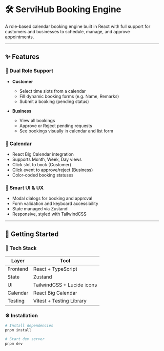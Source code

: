 # 🛠️ ServiHub Booking Engine

A role-based calendar booking engine built in React with full support for customers and businesses to schedule, manage, and approve appointments.

---

## ✨ Features

### 🔀 Dual Role Support
- **Customer**
  - Select time slots from a calendar
  - Fill dynamic booking forms (e.g. Name, Remarks)
  - Submit a booking (pending status)

- **Business**
  - View all bookings
  - Approve or Reject pending requests
  - See bookings visually in calendar and list form

### 📅 Calendar
- React Big Calendar integration
- Supports Month, Week, Day views
- Click slot to book (Customer)
- Click event to approve/reject (Business)
- Color-coded booking statuses

### 🧠 Smart UI & UX
- Modal dialogs for booking and approval
- Form validation and keyboard accessibility
- State managed via Zustand
- Responsive, styled with TailwindCSS

---

## 🚀 Getting Started

### 🧰 Tech Stack

| Layer         | Tool                        |
|---------------|-----------------------------|
| Frontend      | React + TypeScript          |
| State         | Zustand                     |
| UI            | TailwindCSS + Lucide icons  |
| Calendar      | React Big Calendar          |
| Testing       | Vitest + Testing Library    |

### ⚙️ Installation

```bash
# Install dependencies
pnpm install

# Start dev server
pnpm dev
